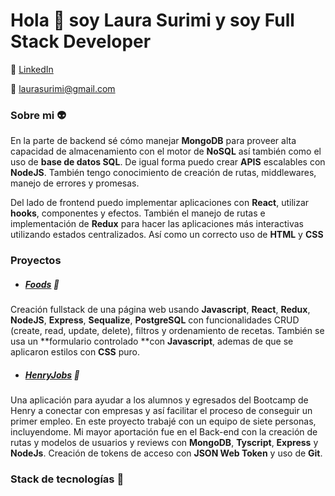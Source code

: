 

# Hola 👋 soy Laura Surimi y soy Full Stack Developer
💼 [LinkedIn](https://www.linkedin.com/in/laurasurimi-fullstack/ "LinkedIn")

📧 laurasurimi@gmail.com 


 ### Sobre mi 👽
En la parte de backend sé cómo manejar **MongoDB** para proveer alta capacidad de almacenamiento con el motor de **NoSQL** así también como el uso de **base de datos SQL**. De igual forma puedo crear **APIS** escalables con **NodeJS**. También tengo conocimiento de creación de rutas, middlewares, manejo de errores y promesas.

Del lado de frontend puedo implementar aplicaciones con **React**, utilizar **hooks**, componentes y efectos. También el manejo de rutas e implementación de **Redux** para hacer las aplicaciones más interactivas utilizando estados centralizados. Así como un correcto uso de **HTML** y **CSS**

### Proyectos
- ##### [Foods](http://https://github.com/SurimiDiaz/Foods "Foods") 🌭
Creación fullstack de una página web usando **Javascript**, **React**, **Redux**, **NodeJS**, **Express**, **Sequalize**, **PostgreSQL** con funcionalidades CRUD (create, read, update, delete), filtros y ordenamiento de recetas. También se usa un **formulario controlado **con **Javascript**, ademas de que se aplicaron estilos con **CSS** puro.

- ##### [HenryJobs](https://github.com/HenryJobs/HenryJobs "HenryJobs") 🤝
Una aplicación para ayudar a los alumnos y egresados del Bootcamp de Henry a conectar con empresas y así facilitar el proceso de conseguir un primer empleo. En este proyecto trabajé con un equipo de siete personas, incluyendome. Mi mayor aportación fue en el Back-end con la creación de rutas y modelos de usuarios y reviews con **MongoDB**, **Tyscript**, **Express** y **NodeJs**. Creación de tokens de acceso con **JSON Web Token** y uso de **Git**.

### Stack de tecnologías 🤖

